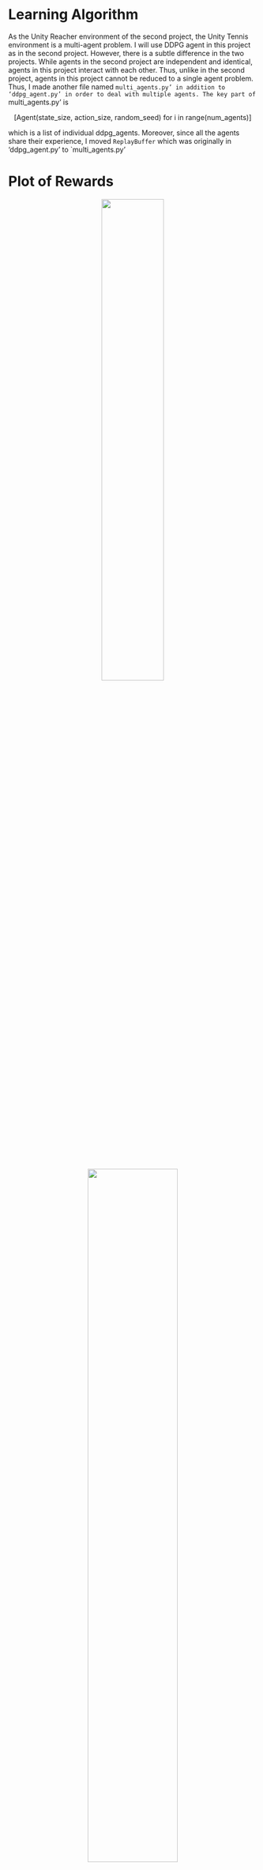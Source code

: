# Learning Algorithm
As the Unity Reacher environment of the second project, the Unity Tennis environment is a multi-agent problem. I will use DDPG agent in this project as in the second project. However, there is a subtle difference in the two projects. While agents in the second project are independent and identical, agents in this project interact with each other. Thus, unlike in the second project, agents in this project cannot be reduced to a single agent problem. Thus, I made another file named `multi_agents.py’ in addition to ‘ddpg_agent.py’ in order to deal with multiple agents. The key part of `multi_agents.py’ is 
<p align="center">
[Agent(state_size, action_size, random_seed) for i in range(num_agents)]
</p>  

which is a list of individual ddpg_agents. Moreover, since all the agents share their experience, I moved `ReplayBuffer` which was originally in ‘ddpg_agent.py’ to `multi_agents.py’

# Plot of Rewards

<p align="center">
<img width="50%" src="https://user-images.githubusercontent.com/95396618/144891000-3ac0b681-c0ea-4d00-8d9d-8ccd72e23d3d.PNG"/>  
</p>  


<p align="center">
<img width="60%" src="https://user-images.githubusercontent.com/95396618/144890997-91ce3c03-a63b-4214-a323-3296f67a312f.PNG"/>  
</p>  

 


# Ideas for Future Work
As in the second project, I want to try soft actor-critic method for future work. Unlike DDPG, which use deterministic policies, soft actor-critic uses a stochastic policy. Moreover, soft actor-critic model works in a similar manner to temporal difference approach. The critic in soft actor-critic model uses both the Q function and the value function. Thus, it might provide better performance compared to DDPG.
